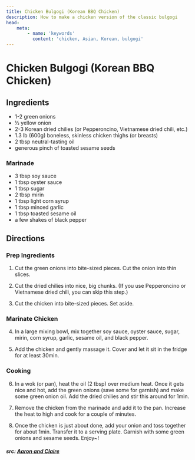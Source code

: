 ```yaml
---
title: Chicken Bulgogi (Korean BBQ Chicken)
description: How to make a chicken version of the classic bulgogi
head:
    meta:
        - name: 'keywords'
          content: 'chicken, Asian, Korean, bulgogi'
---
```


# Chicken Bulgogi (Korean BBQ Chicken)
## Ingredients
- 1-2 green onions 
- &frac12; yellow onion
- 2-3 Korean dried chilies (or Pepperoncino, Vietnamese dried chili, etc.)
- 1.3 lb (600g) boneless, skinless chicken thighs (or breasts)
- 2 tbsp neutral-tasting oil
- generous pinch of toasted sesame seeds

### Marinade
- 3 tbsp soy sauce
- 1 tbsp oyster sauce
- 1 tbsp sugar
- 2 tbsp mirin
- 1 tbsp light corn syrup
- 1 tbsp minced garlic
- 1 tbsp toasted sesame oil
- a few shakes of black pepper

## Directions
### Prep Ingredients
1. Cut the green onions into bite-sized pieces. Cut the onion into thin slices. 

2. Cut the dried chilies into nice, big chunks. (If you use Pepperoncino or Vietnamese dried chili, you can skip this step.)

3. Cut the chicken into bite-sized pieces. Set aside.

### Marinate Chicken
4. In a large mixing bowl, mix together soy sauce, oyster sauce, sugar, mirin, corn syrup, garlic, sesame oil, and black pepper.

5. Add the chicken and gently massage it. Cover and let it sit in the fridge for at least 30min.

### Cooking
6. In a wok (or pan), heat the oil (2 tbsp) over medium heat. Once it gets nice and hot, add the green onions (save some for garnish) and make some green onion oil. Add the dried chilies and stir this around for 1min.

7. Remove the chicken from the marinade and add it to the pan. Increase the heat to high and cook for a couple of minutes.

8. Once the chicken is just about done, add your onion and toss together for about 1min. Transfer it to a serving plate. Garnish with some green onions and sesame seeds. Enjoy~!

##### src: [Aaron and Claire](https://aaronandclaire.com/chicken-bulgogi-korean-bbq-chicken-recipe/)
